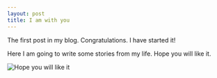 ```yaml
---
layout: post
title: I am with you
---
```


The first post in my blog. Congratulations. I have started it! 

Here I am going to write some stories from my life. Hope you will like it.

![Hope you will like it](https://userscontent2.emaze.com/images/14d4e649-193b-4267-86ef-0081dc74b404/5be9b2432ac29fb3dc2a3abe2e7d939a.png)

